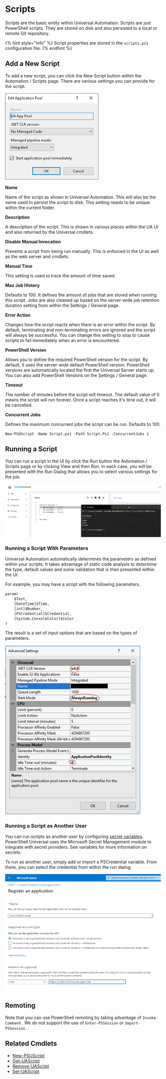# Scripts

Scripts are the basic entity within Universal Automation. Scripts are just PowerShell scripts. They are stored on disk and also persisted to a local or remote Git repository.

{% hint style="info" %}
Script properties are stored in the `scripts.ps1` configuration file.
{% endhint %}

## Add a New Script

To add a new script, you can click the New Script button within the Automation / Scripts page. There are various settings you can provide for the script.

![](../../.gitbook/assets/image%20%2821%29.png)

**Name**

Name of the script as shown in Universal Automation. This will also be the name used to persist the script to disk. This setting needs to be unique within the current folder.

**Description**

A description of the script. This is shown in various places within the UA UI and also returned by the Universal cmdlets.

**Disable Manual Invocation**

Prevents a script from being run manually. This is enforced in the UI as well as the web server and cmdlets.

**Manual Time**

This setting is used to track the amount of time saved.

**Max Job History**

Defaults to 100. It defines the amount of jobs that are stored when running this script. Jobs are also cleaned up based on the server-wide job retention duration setting from within the Settings / General page.

**Error Action**

Changes how the script reacts when there is an error within the script. By default, terminating and non-terminating errors are ignored and the script will always be successful. You can change this setting to stop to cause scripts to fail immediately when an error is encountered.

**PowerShell Version**

Allows you to define the required PowerShell version for the script. By default, it uses the server-wide default PowerShell version. PowerShell versions are automatically located the first the Universal Server starts up. You can also add PowerShell Versions on the Settings / General page.

**Timeout**

The number of minutes before the script will timeout. The default value of 0 means the script will run forever. Once a script reaches it's time out, it will be cancelled.

**Concurrent Jobs**

Defines the maximum concurrent jobs the script can be run. Defaults to 100.

```text
New-PSUScript -Name Script.ps1 -Path Script.Ps1 -ConcurrentJobs 1
```

## Running a Script

You can run a script in the UI by click the Run button the Automation / Scripts page or by clicking View and then Run. In each case, you will be presented with the Run Dialog that allows you to select various settings for the job.

![](../../.gitbook/assets/image%20%2823%29.png)

### Running a Script With Parameters

Universal Automation automatically determines the parameters as defined within your scripts. It takes advantage of static code analysis to determine the type, default values and some validation that is then presented within the UI.

For example, you may have a script with the following parameters.

```text
param(
    $Test,
    [DateTime]$Time, 
    [int]$Number,
    [PSCredential]$Credential,
    [System.ConsoleColor]$Color
)
```

The result is a set of input options that are based on the types of parameters.

![](../../.gitbook/assets/image%20%286%29.png)

### Running a Script as Another User

You can run scripts as another user by configuring [secret variables](../../platform/variables.md#creating-a-secret-variable). PowerShell Universal uses the Microsoft Secret Management module to integrate with secret providers. See variables for more information on secrets.

To run as another user, simply add or import a PSCredential variable. From there, you can select the credential from within the run dialog.

![](../../.gitbook/assets/image%20%2826%29.png)

## Remoting

Note that you can use PowerShell remoting by taking advantage of `Invoke-Command` . We do not support the use of `Enter-PSSession` or `Import-PSSession`.

## Related Cmdlets

* [New-PSUScript](https://github.com/ironmansoftware/universal-docs/blob/master/cmdlets/Universal/New-PSUScript.md)
* [Get-UAScript](https://github.com/ironmansoftware/universal-docs/blob/master/cmdlets/Universal/Get-UAScript.md)
* [Remove-UAScript](https://github.com/ironmansoftware/universal-docs/blob/master/cmdlets/Universal/Remove-UAScript.md)
* [Set-UAScript](https://github.com/ironmansoftware/universal-docs/blob/master/cmdlets/Universal/Set-UAScript.md)

